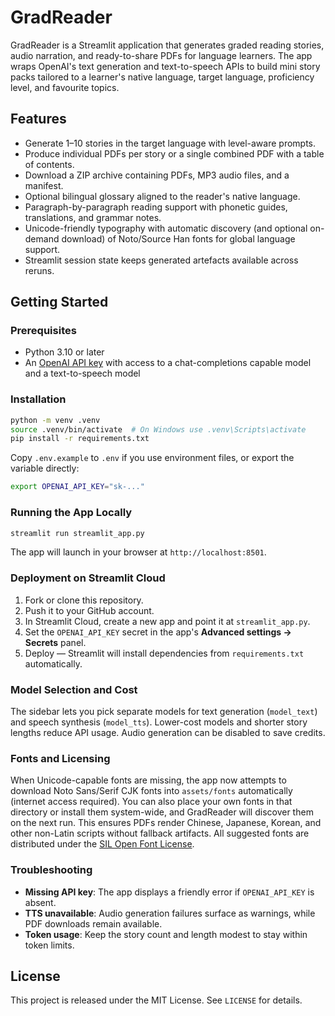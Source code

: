 # GradReader

GradReader is a Streamlit application that generates graded reading stories, audio narration, and ready-to-share PDFs for language learners. The app wraps OpenAI's text generation and text-to-speech APIs to build mini story packs tailored to a learner's native language, target language, proficiency level, and favourite topics.

## Features

- Generate 1–10 stories in the target language with level-aware prompts.
- Produce individual PDFs per story or a single combined PDF with a table of contents.
- Download a ZIP archive containing PDFs, MP3 audio files, and a manifest.
- Optional bilingual glossary aligned to the reader's native language.
- Paragraph-by-paragraph reading support with phonetic guides, translations, and grammar notes.
- Unicode-friendly typography with automatic discovery (and optional on-demand download) of Noto/Source Han fonts for global language support.
- Streamlit session state keeps generated artefacts available across reruns.

## Getting Started

### Prerequisites

- Python 3.10 or later
- An [OpenAI API key](https://platform.openai.com/) with access to a chat-completions capable model and a text-to-speech model

### Installation

```bash
python -m venv .venv
source .venv/bin/activate  # On Windows use .venv\Scripts\activate
pip install -r requirements.txt
```

Copy `.env.example` to `.env` if you use environment files, or export the variable directly:

```bash
export OPENAI_API_KEY="sk-..."
```

### Running the App Locally

```bash
streamlit run streamlit_app.py
```

The app will launch in your browser at `http://localhost:8501`.

### Deployment on Streamlit Cloud

1. Fork or clone this repository.
2. Push it to your GitHub account.
3. In Streamlit Cloud, create a new app and point it at `streamlit_app.py`.
4. Set the `OPENAI_API_KEY` secret in the app's **Advanced settings → Secrets** panel.
5. Deploy — Streamlit will install dependencies from `requirements.txt` automatically.

### Model Selection and Cost

The sidebar lets you pick separate models for text generation (`model_text`) and speech synthesis (`model_tts`). Lower-cost models and shorter story lengths reduce API usage. Audio generation can be disabled to save credits.

### Fonts and Licensing

When Unicode-capable fonts are missing, the app now attempts to download Noto Sans/Serif CJK fonts into `assets/fonts` automatically (internet access required). You can also place your own fonts in that directory or install them system-wide, and GradReader will discover them on the next run. This ensures PDFs render Chinese, Japanese, Korean, and other non-Latin scripts without fallback artifacts. All suggested fonts are distributed under the [SIL Open Font License](https://scripts.sil.org/OFL).

### Troubleshooting

- **Missing API key**: The app displays a friendly error if `OPENAI_API_KEY` is absent.
- **TTS unavailable**: Audio generation failures surface as warnings, while PDF downloads remain available.
- **Token usage**: Keep the story count and length modest to stay within token limits.

## License

This project is released under the MIT License. See `LICENSE` for details.
